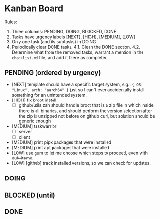 # Kanban Board

Rules:
1. Three columns: PENDING, DOING, BLOCKED, DONE
2. Tasks have urgency labels [NEXT], [HIGH], [MEDIUM], [LOW]
3. Only one task (and its subtasks) in DOING
4. Periodically clear DONE tasks.
  4.1. Clean the DONE section.
  4.2. Determine what from the removed tasks, warrant a mention in the `checklist.md` file, and add it there as completed.

## PENDING (ordered by urgency)

- [NEXT] template should have a specific target system, e.g.: `{ OS: "Linux", arch: "aarch64" }` just so I can't ever accidentally install something for an unintended system.
- [HIGH] fix broot install
  - [ ] github/utils.zsh should handle broot that is a zip file in which inside there is all binaries, and should perform the version selection after the zip is unzipped not before on github curl, but solution should be generic enough
- [MEDIUM] taskwarrior
  - [ ] server
  - [ ] client
- [MEDIUM] print pipx packages that were installed
- [MEDIUM] print apt packages that were installed
- [LOW] use gum to let me choose which steps to proceed, even with sub-items.
- [LOW] [github] track installed versions, so we can check for updates.

## DOING

## BLOCKED (until)

## DONE

